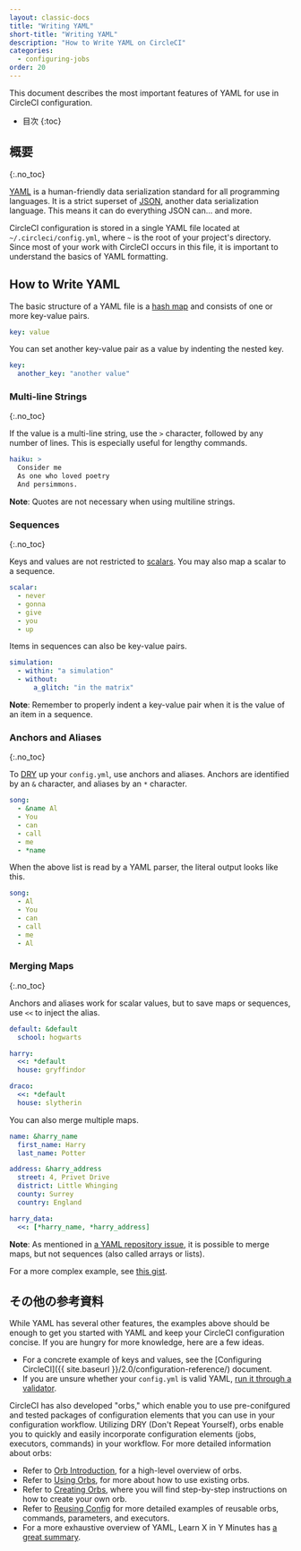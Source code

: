 ```yaml
---
layout: classic-docs
title: "Writing YAML"
short-title: "Writing YAML"
description: "How to Write YAML on CircleCI"
categories:
  - configuring-jobs
order: 20
---
```

This document describes the most important features of YAML for use in CircleCI configuration.

- 目次 {:toc}

## 概要

{:.no_toc}

[YAML](http://yaml.org) is a human-friendly data serialization standard for all programming languages. It is a strict superset of [JSON](https://www.json.org/), another data serialization language. This means it can do everything JSON can... and more.

CircleCI configuration is stored in a single YAML file located at `~/.circleci/config.yml`, where `~` is the root of your project's directory. Since most of your work with CircleCI occurs in this file, it is important to understand the basics of YAML formatting.

## How to Write YAML

The basic structure of a YAML file is a [hash map](https://en.wikipedia.org/wiki/Hash_table) and consists of one or more key-value pairs.

```yaml
key: value
```

You can set another key-value pair as a value by indenting the nested key.

```yaml
key:
  another_key: "another value"
```

### Multi-line Strings

{:.no_toc}

If the value is a multi-line string, use the `>` character, followed by any number of lines. This is especially useful for lengthy commands.

```yaml
haiku: >
  Consider me
  As one who loved poetry
  And persimmons.
```

**Note**: Quotes are not necessary when using multiline strings.

### Sequences

{:.no_toc}

Keys and values are not restricted to [scalars](https://softwareengineering.stackexchange.com/questions/238033/what-does-it-mean-when-data-is-scalar). You may also map a scalar to a sequence.

```yaml
scalar:
  - never
  - gonna
  - give
  - you
  - up
```

Items in sequences can also be key-value pairs.

```yaml
simulation:
  - within: "a simulation"
  - without:
      a_glitch: "in the matrix"
```

**Note**: Remember to properly indent a key-value pair when it is the value of an item in a sequence.

### Anchors and Aliases

{:.no_toc}

To [DRY](https://en.wikipedia.org/wiki/Don%27t_repeat_yourself) up your `config.yml`, use anchors and aliases. Anchors are identified by an `&` character, and aliases by an `*` character.

```yaml
song:
  - &name Al
  - You
  - can
  - call
  - me
  - *name
```

When the above list is read by a YAML parser, the literal output looks like this.

```yaml
song:
  - Al
  - You
  - can
  - call
  - me
  - Al
```

### Merging Maps

{:.no_toc}

Anchors and aliases work for scalar values, but to save maps or sequences, use `<<` to inject the alias.

```yaml
default: &default
  school: hogwarts

harry:
  <<: *default
  house: gryffindor

draco:
  <<: *default
  house: slytherin
```

You can also merge multiple maps.

```yaml
name: &harry_name
  first_name: Harry
  last_name: Potter

address: &harry_address
  street: 4, Privet Drive
  district: Little Whinging
  county: Surrey
  country: England

harry_data:
  <<: [*harry_name, *harry_address]
```

**Note**: As mentioned in [a YAML repository issue](https://github.com/yaml/yaml/issues/35), it is possible to merge maps, but not sequences (also called arrays or lists).

For a more complex example, see [this gist](https://gist.github.com/bowsersenior/979804).

## その他の参考資料

While YAML has several other features, the examples above should be enough to get you started with YAML and keep your CircleCI configuration concise. If you are hungry for more knowledge, here are a few ideas.

- For a concrete example of keys and values, see the [Configuring CircleCI]({{ site.baseurl }}/2.0/configuration-reference/) document.
- If you are unsure whether your `config.yml` is valid YAML, [run it through a validator](http://yaml-online-parser.appspot.com/).

CircleCI has also developed "orbs," which enable you to use pre-conifgured and tested packages of configuration elements that you can use in your configuration workflow. Utilizing DRY (Don't Repeat Yourself), orbs enable you to quickly and easily incorporate configuration elements (jobs, executors, commands) in your workflow. For more detailed information about orbs:

- Refer to [Orb Introduction]({{site.baseurl}}/2.0/orb-intro/), for a high-level overview of orbs.
- Refer to [Using Orbs]({{site.baseurl}}/2.0/using-orbs/), for more about how to use existing orbs.
- Refer to [Creating Orbs]({{site.baseurl}}/2.0/creating-orbs/), where you will find step-by-step instructions on how to create your own orb.
- Refer to [Reusing Config]({{site.baseurl}}/2.0/reusing-config/) for more detailed examples of reusable orbs, commands, parameters, and executors.
- For a more exhaustive overview of YAML, Learn X in Y Minutes has [a great summary](https://learnxinyminutes.com/docs/yaml/).